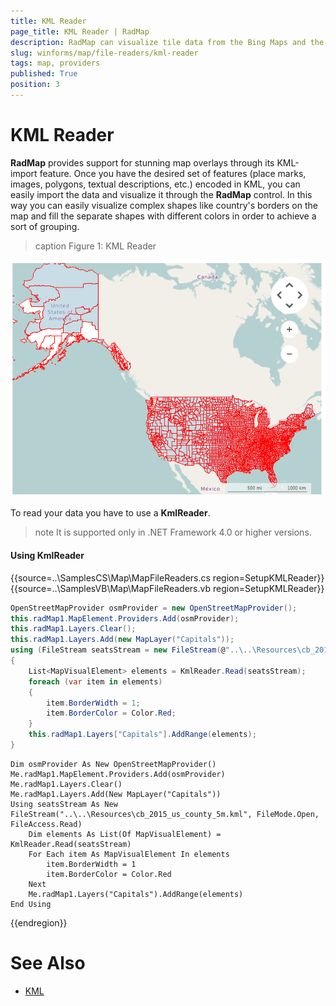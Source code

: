 ```yaml
---
title: KML Reader
page_title: KML Reader | RadMap
description: RadMap can visualize tile data from the Bing Maps and the OpenStreetMaps REST services as well as from the local file system.
slug: winforms/map/file-readers/kml-reader
tags: map, providers
published: True
position: 3 
---
```


# KML Reader

__RadMap__ provides support for stunning map overlays through its KML-import feature. Once you have the desired set of features (place marks, images, polygons, textual descriptions, etc.) encoded in KML, you can easily import the data and visualize it through the __RadMap__ control. In this way you can easily visualize complex shapes like country's borders on the map and fill the separate shapes with different colors in order to achieve a sort of grouping.

>caption Figure 1: KML Reader

![map-file-readers-kml-reader 001](images/map-file-readers-kml-reader001.png)

To read your data you have to use a __KmlReader__.

>note It is supported only in .NET Framework 4.0 or higher versions.

#### Using KmlReader

{{source=..\SamplesCS\Map\MapFileReaders.cs region=SetupKMLReader}} 
{{source=..\SamplesVB\Map\MapFileReaders.vb region=SetupKMLReader}}

````C#
OpenStreetMapProvider osmProvider = new OpenStreetMapProvider();  
this.radMap1.MapElement.Providers.Add(osmProvider); 
this.radMap1.Layers.Clear();
this.radMap1.Layers.Add(new MapLayer("Capitals"));
using (FileStream seatsStream = new FileStream(@"..\..\Resources\cb_2015_us_county_5m.kml", FileMode.Open, FileAccess.Read))
{
    List<MapVisualElement> elements = KmlReader.Read(seatsStream);
    foreach (var item in elements)
    {
        item.BorderWidth = 1;
        item.BorderColor = Color.Red;
    }
    this.radMap1.Layers["Capitals"].AddRange(elements);
}

````
````VB.NET
Dim osmProvider As New OpenStreetMapProvider()
Me.radMap1.MapElement.Providers.Add(osmProvider)
Me.radMap1.Layers.Clear()
Me.radMap1.Layers.Add(New MapLayer("Capitals"))
Using seatsStream As New FileStream("..\..\Resources\cb_2015_us_county_5m.kml", FileMode.Open, FileAccess.Read)
    Dim elements As List(Of MapVisualElement) = KmlReader.Read(seatsStream)
    For Each item As MapVisualElement In elements
        item.BorderWidth = 1
        item.BorderColor = Color.Red
    Next
    Me.radMap1.Layers("Capitals").AddRange(elements)
End Using

````

{{endregion}} 

# See Also
* [KML](https://developers.google.com/kml/documentation/?csw=1)

 

 